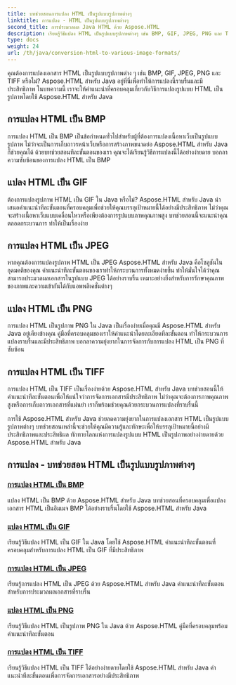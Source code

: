 ```yaml
---
title: บทช่วยสอนการแปลง HTML เป็นรูปแบบรูปภาพต่างๆ
linktitle: การแปลง - HTML เป็นรูปแบบรูปภาพต่างๆ
second_title: การประมวลผล Java HTML ด้วย Aspose.HTML
description: เรียนรู้วิธีแปลง HTML เป็นรูปแบบรูปภาพต่างๆ เช่น BMP, GIF, JPEG, PNG และ TIFF โดยใช้ Aspose.HTML สำหรับ Java บทช่วยสอนที่ครอบคลุมนี้ครอบคลุมการประมวลผลเอกสารอย่างมีประสิทธิภาพ
type: docs
weight: 24
url: /th/java/conversion-html-to-various-image-formats/
---
```


คุณต้องการแปลงเอกสาร HTML เป็นรูปแบบรูปภาพต่าง ๆ เช่น BMP, GIF, JPEG, PNG และ TIFF หรือไม่? Aspose.HTML สำหรับ Java อยู่ที่นี่เพื่อทำให้การแปลงนี้ราบรื่นและมีประสิทธิภาพ ในบทความนี้ เราจะให้คำแนะนำที่ครอบคลุมเกี่ยวกับวิธีการแปลงรูปแบบ HTML เป็นรูปภาพโดยใช้ Aspose.HTML สำหรับ Java 

## การแปลง HTML เป็น BMP

การแปลง HTML เป็น BMP เป็นข้อกำหนดทั่วไปสำหรับผู้ที่ต้องการแปลงเนื้อหาเว็บเป็นรูปแบบรูปภาพ ไม่ว่าจะเป็นการเก็บถาวรหน้าเว็บหรือการสร้างภาพขนาดย่อ Aspose.HTML สำหรับ Java ก็ช่วยคุณได้ ด้วยบทช่วยสอนทีละขั้นตอนของเรา คุณจะได้เรียนรู้วิธีการแปลงนี้ได้อย่างง่ายดาย บอกลาความซับซ้อนของการแปลง HTML เป็น BMP

## แปลง HTML เป็น GIF

ต้องการแปลงรูปภาพ HTML เป็น GIF ใน Java หรือไม่? Aspose.HTML สำหรับ Java นำเสนอคำแนะนำทีละขั้นตอนที่ครอบคลุมเพื่อช่วยให้คุณบรรลุเป้าหมายนี้ได้อย่างมีประสิทธิภาพ ไม่ว่าคุณจะสร้างเนื้อหาเว็บแบบเคลื่อนไหวหรือเพียงต้องการรูปแบบภาพคุณภาพสูง บทช่วยสอนนี้จะแนะนำคุณตลอดกระบวนการ ทำให้เป็นเรื่องง่าย

## การแปลง HTML เป็น JPEG

หากคุณต้องการแปลงรูปภาพ HTML เป็น JPEG Aspose.HTML สำหรับ Java คือโซลูชันในอุดมคติของคุณ คำแนะนำทีละขั้นตอนของเราทำให้กระบวนการทั้งหมดง่ายขึ้น ทำให้มั่นใจได้ว่าคุณสามารถประมวลผลเอกสารในรูปแบบ JPEG ได้อย่างราบรื่น เหมาะอย่างยิ่งสำหรับการรักษาคุณภาพของภาพและความเข้ากันได้กับแอพพลิเคชั่นต่างๆ

## แปลง HTML เป็น PNG

การแปลง HTML เป็นรูปภาพ PNG ใน Java เป็นเรื่องง่ายเมื่อคุณมี Aspose.HTML สำหรับ Java อยู่เคียงข้างคุณ คู่มือที่ครอบคลุมของเราให้คำแนะนำโดยละเอียดทีละขั้นตอน ทำให้กระบวนการแปลงราบรื่นและมีประสิทธิภาพ บอกลาความยุ่งยากในการจัดการกับการแปลง HTML เป็น PNG ที่ซับซ้อน

## การแปลง HTML เป็น TIFF

การแปลง HTML เป็น TIFF เป็นเรื่องง่ายด้วย Aspose.HTML สำหรับ Java บทช่วยสอนนี้ให้คำแนะนำทีละขั้นตอนเพื่อให้แน่ใจว่าการจัดการเอกสารมีประสิทธิภาพ ไม่ว่าคุณจะต้องการภาพคุณภาพสูงหรือการเก็บถาวรเอกสารที่แม่นยำ เราก็พร้อมช่วยคุณด้วยกระบวนการแปลงที่ราบรื่นนี้

การใช้ Aspose.HTML สำหรับ Java ช่วยลดความยุ่งยากในการแปลงเอกสาร HTML เป็นรูปแบบรูปภาพต่างๆ บทช่วยสอนเหล่านี้จะช่วยให้คุณมีความรู้และทักษะเพื่อให้บรรลุเป้าหมายนี้อย่างมีประสิทธิภาพและประสิทธิผล ทักทายโลกแห่งการแปลงรูปแบบ HTML เป็นรูปภาพอย่างง่ายดายด้วย Aspose.HTML สำหรับ Java

## การแปลง - บทช่วยสอน HTML เป็นรูปแบบรูปภาพต่างๆ
### [การแปลง HTML เป็น BMP](./convert-html-to-bmp/)
แปลง HTML เป็น BMP ด้วย Aspose.HTML สำหรับ Java บทช่วยสอนที่ครอบคลุมเพื่อแปลงเอกสาร HTML เป็นอิมเมจ BMP ได้อย่างราบรื่นโดยใช้ Aspose.HTML สำหรับ Java
### [แปลง HTML เป็น GIF](./convert-html-to-gif/)
เรียนรู้วิธีแปลง HTML เป็น GIF ใน Java โดยใช้ Aspose.HTML คำแนะนำทีละขั้นตอนที่ครอบคลุมสำหรับการแปลง HTML เป็น GIF ที่มีประสิทธิภาพ
### [การแปลง HTML เป็น JPEG](./convert-html-to-jpeg/)
เรียนรู้การแปลง HTML เป็น JPEG ด้วย Aspose.HTML สำหรับ Java คำแนะนำทีละขั้นตอนสำหรับการประมวลผลเอกสารที่ราบรื่น
### [แปลง HTML เป็น PNG](./convert-html-to-png/)
เรียนรู้วิธีแปลง HTML เป็นรูปภาพ PNG ใน Java ด้วย Aspose.HTML คู่มือที่ครอบคลุมพร้อมคำแนะนำทีละขั้นตอน
### [การแปลง HTML เป็น TIFF](./convert-html-to-tiff/)
เรียนรู้วิธีแปลง HTML เป็น TIFF ได้อย่างง่ายดายโดยใช้ Aspose.HTML สำหรับ Java คำแนะนำทีละขั้นตอนเพื่อการจัดการเอกสารอย่างมีประสิทธิภาพ